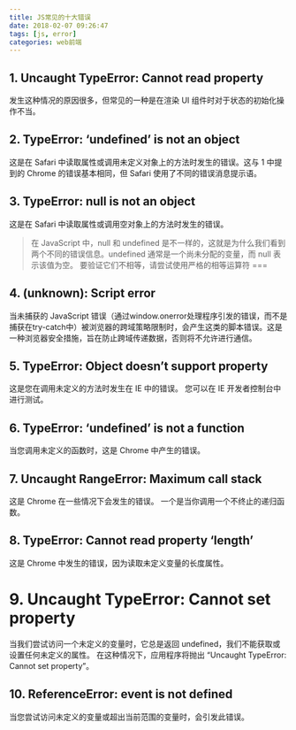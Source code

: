 ```yaml
---
title: JS常见的十大错误
date: 2018-02-07 09:26:47
tags: [js, error]
categories: web前端
---
```


## 1. Uncaught TypeError: Cannot read property

发生这种情况的原因很多，但常见的一种是在渲染 UI 组件时对于状态的初始化操作不当。

## 2. TypeError: ‘undefined’ is not an object

这是在 Safari 中读取属性或调用未定义对象上的方法时发生的错误。这与 1 中提到的 Chrome 的错误基本相同，但 Safari 使用了不同的错误消息提示语。

## 3. TypeError: null is not an object

这是在 Safari 中读取属性或调用空对象上的方法时发生的错误。
> 在 JavaScript 中，null 和 undefined 是不一样的，这就是为什么我们看到两个不同的错误信息。undefined 通常是一个尚未分配的变量，而 null 表示该值为空。 要验证它们不相等，请尝试使用严格的相等运算符 ===

## 4. (unknown): Script error

当未捕获的 JavaScript 错误（通过window.onerror处理程序引发的错误，而不是捕获在try-catch中）被浏览器的跨域策略限制时，会产生这类的脚本错误。这是一种浏览器安全措施，旨在防止跨域传递数据，否则将不允许进行通信。

## 5. TypeError: Object doesn’t support property

这是您在调用未定义的方法时发生在 IE 中的错误。 您可以在 IE 开发者控制台中进行测试。

## 6. TypeError: ‘undefined’ is not a function

当您调用未定义的函数时，这是 Chrome 中产生的错误。

## 7. Uncaught RangeError: Maximum call stack

这是 Chrome 在一些情况下会发生的错误。 一个是当你调用一个不终止的递归函数。

## 8. TypeError: Cannot read property ‘length’

这是 Chrome 中发生的错误，因为读取未定义变量的长度属性。

# 9. Uncaught TypeError: Cannot set property

当我们尝试访问一个未定义的变量时，它总是返回 undefined，我们不能获取或设置任何未定义的属性。 在这种情况下，应用程序将抛出 “Uncaught TypeError: Cannot set property”。

## 10. ReferenceError: event is not defined

当您尝试访问未定义的变量或超出当前范围的变量时，会引发此错误。